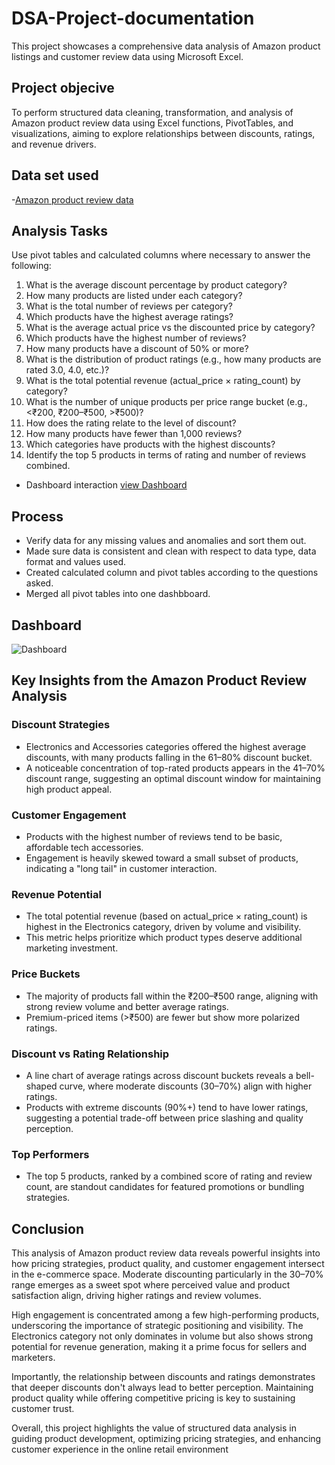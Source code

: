 # DSA-Project-documentation
This project showcases a comprehensive data analysis of Amazon product listings and customer review data using Microsoft Excel.

## Project objecive
To perform structured data cleaning, transformation, and analysis of Amazon product review data using Excel functions, PivotTables, and visualizations, aiming to explore relationships between discounts, ratings, and revenue drivers.

## Data set used
-<a href="https://github.com/Mary-Onoba/DSA-Project-documentation/blob/main/Amazon%20case%20study-DSA%20Project.xlsx">Amazon product review data</a>

## Analysis Tasks 
Use pivot tables and calculated columns where necessary to answer the following:
1. What is the average discount percentage by product category? 
2. How many products are listed under each category? 
3. What is the total number of reviews per category?  
4. Which products have the highest average ratings? 
5. What is the average actual price vs the discounted price by category? 
6. Which products have the highest number of reviews? 
7. How many products have a discount of 50% or more? 
8. What is the distribution of product ratings (e.g., how many products are rated 3.0, 
4.0, etc.)? 
9. What is the total potential revenue (actual_price × rating_count) by category? 
10. What is the number of unique products per price range bucket (e.g., <₹200, 
₹200–₹500, >₹500)? 
11. How does the rating relate to the level of discount? 
12. How many products have fewer than 1,000 reviews? 
13. Which categories have products with the highest discounts? 
14. Identify the top 5 products in terms of rating and number of reviews combined.

- Dashboard interaction <a href="https://github.com/Mary-Onoba/DSA-Project-documentation/blob/main/Dashboard.png"> view Dashboard</a>
## Process
- Verify data for any missing values and anomalies and sort them out.
- Made sure data is consistent and clean with respect to data type, data format and values used.
- Created calculated column and pivot tables according to the questions asked.
- Merged all pivot tables into one dashbboard.

## Dashboard

![Dashboard](https://github.com/user-attachments/assets/90d66195-d62d-44e2-bd51-a0c9d44a307f)

## Key Insights from the Amazon Product Review Analysis
### Discount Strategies
- Electronics and Accessories categories offered the highest average discounts, with many products falling in the 61–80% discount bucket.
- A noticeable concentration of top-rated products appears in the 41–70% discount range, suggesting an optimal discount window for maintaining high product appeal.
### Customer Engagement
- Products with the highest number of reviews tend to be basic, affordable tech accessories.
- Engagement is heavily skewed toward a small subset of products, indicating a "long tail" in customer interaction.
### Revenue Potential
- The total potential revenue (based on actual_price × rating_count) is highest in the Electronics category, driven by volume and visibility.
- This metric helps prioritize which product types deserve additional marketing investment.
### Price Buckets
- The majority of products fall within the ₹200–₹500 range, aligning with strong review volume and better average ratings.
- Premium-priced items (>₹500) are fewer but show more polarized ratings.
### Discount vs Rating Relationship
- A line chart of average ratings across discount buckets reveals a bell-shaped curve, where moderate discounts (30–70%) align with higher ratings.
- Products with extreme discounts (90%+) tend to have lower ratings, suggesting a potential trade-off between price slashing and quality perception.
### Top Performers
- The top 5 products, ranked by a combined score of rating and review count, are standout candidates for featured promotions or bundling strategies.
## Conclusion

This analysis of Amazon product review data reveals powerful insights into how pricing strategies, product quality, and customer engagement intersect in the e-commerce space. Moderate discounting particularly in the 30–70% range emerges as a sweet spot where perceived value and product satisfaction align, driving higher ratings and review volumes.

High engagement is concentrated among a few high-performing products, underscoring the importance of strategic positioning and visibility. The Electronics category not only dominates in volume but also shows strong potential for revenue generation, making it a prime focus for sellers and marketers.

Importantly, the relationship between discounts and ratings demonstrates that deeper discounts don't always lead to better perception. Maintaining product quality while offering competitive pricing is key to sustaining customer trust.

Overall, this project highlights the value of structured data analysis in guiding product development, optimizing pricing strategies, and enhancing customer experience in the online retail environment
